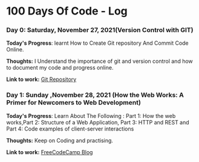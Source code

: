 # 100 Days Of Code - Log

### Day 0: Saturday, November 27, 2021(Version Control with GIT)

**Today's Progress**: learnt How to Create Git repository And Commit Code Online.

**Thoughts:** I Understand the importance of git and version control and how to document my code and progress online.

**Link to work:** [Git Repository](http://www.example.com)

### Day 1: Sunday ,November 28, 2021 (How the Web Works: A Primer for Newcomers to Web Development)

**Today's Progress**:  Learn About The Following : Part 1: How the web works,Part 2: Structure of a Web Application, Part 3: HTTP and REST and Part 4: Code examples of client-server interactions

**Thoughts:** Keep on Coding and practising.

**Link to work:** [FreeCodeCamp Blog](https://www.freecodecamp.org/news/how-the-web-works-a-primer-for-newcomers-to-web-development-or-anyone-really-b4584e63585c/)